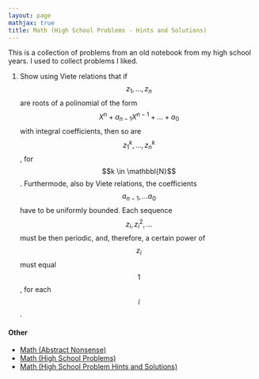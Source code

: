 ```yaml
---
layout: page
mathjax: true
title: Math (High School Problems - Hints and Solutions)
---
```


This is a collection of problems from an old notebook from my high school years. I used to collect problems I liked.

1. Show using Viete relations that if $$z_1, ..., z_n$$ are roots of a polinomial of the form $$X^n + a_{n-1}X^{n-1} + ... + a_0$$ with integral coefficients, then so are $$z_1^k, ..., z_n^k$$, for $$k \in \mathbbl{N}$$. Furthermode, also by Viete relations, the coefficients $$a_{n-1}, ... a_0$$ have to be uniformly bounded. Each sequence $$z_i, z_i^2, ...$$ must be then periodic, and, therefore, a certain power of $$z_i$$ must equal $$1$$, for each $$i$$.

#### Other
* [Math (Abstract Nonsense)](math_abstract_nonsense.md)
* [Math (High School Problems)](math_high_school.md)
* [Math (High School Problem Hints and Solutions)](math_high_school_solutions.md)
